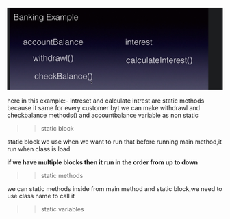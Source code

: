 ![img.png](img.png)

here in this example:-
intreset and calculate intrest are static methods 
because it same for every customer byt we can make
withdrawl and checkbalance methods() and accountbalance variable
as non static 

>>static block

static block we use when we want to run that before
running main method,it run when class is load


**if we have multiple blocks then it run in the order from up to down**

>>static methods



we can static methods inside from main method and 
static block,we need to use class name to call it

>>static variables


